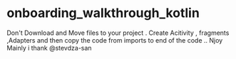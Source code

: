 # onboarding_walkthrough_kotlin

Don't Download and Move files to your project . Create Acitivity , fragments ,Adapters  and then copy the code from imports to end of the code .. Njoy Mainly i thank @stevdza-san
